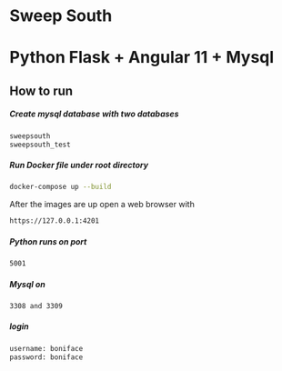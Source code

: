 # Sweep South

# Python Flask + Angular 11 + Mysql

## How to run

##### Create mysql database with two databases

```bash
sweepsouth
sweepsouth_test
```
##### Run Docker file under root directory

```bash
docker-compose up --build
```

After the images are up open a web browser with

```bash
https://127.0.0.1:4201
```
##### Python runs on port 
```bash
5001
```
##### Mysql on 
```bash
3308 and 3309 
```

##### login
```bash
username: boniface 
password: boniface
```

 


